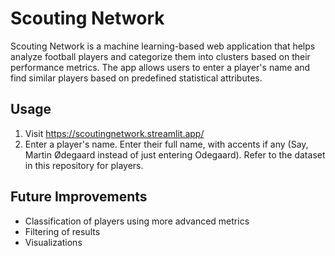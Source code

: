 # Scouting Network
Scouting Network is a machine learning-based web application that helps analyze football players and categorize them into clusters based on their performance metrics. The app allows users to enter a player's name and find similar players based on predefined statistical attributes.

## Usage
1. Visit https://scoutingnetwork.streamlit.app/
2. Enter a player's name. Enter their full name, with accents if any (Say, Martin Ødegaard instead of just entering Odegaard). Refer to the dataset in this repository for players.

## Future Improvements
- Classification of players using more advanced metrics
- Filtering of results
- Visualizations
